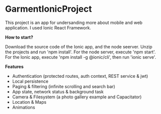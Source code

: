 # GarmentIonicProject

This project is an app for undersanding more about mobile and web application. I used Ionic React Framework. 

**How to start?**

Download the source code of the Ionic app, and the node seerver.
Unzip the projects and run 'npm install'.
For the node server, execute 'npm start'.
For the Ionic app, execute 'npm install -g @ionic/cli', then run 'ionic serve'.

**Features**
 
  - Authentication (protected routes, auth context, REST service & jwt)
  - Local persistence
  - Paging & filtering (infinite scrolling and search bar)
  - App state, network status & background task
  - Camera & Filesystem (a photo gallery example and Capacitator)
  - Location & Maps 
  - Animations 
